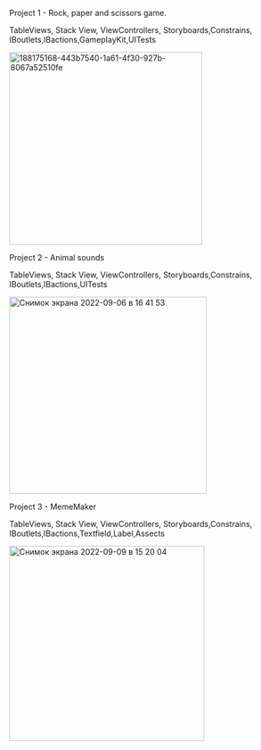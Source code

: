 Project 1 - Rock, paper and scissors game.

TableViews, Stack View, ViewControllers, Storyboards,Constrains, IBoutlets,IBactions,GameplayKit,UITests

<img width="346" alt="188175168-443b7540-1a61-4f30-927b-8067a52510fe" src="https://user-images.githubusercontent.com/110721351/188176857-57f29604-529d-4331-927e-2d9d367ab599.png">

Project 2 - Animal sounds

TableViews, Stack View, ViewControllers, Storyboards,Constrains, IBoutlets,IBactions,UITests
                                       
 <img width="354" alt="Снимок экрана 2022-09-06 в 16 41 53" src="https://user-images.githubusercontent.com/110721351/188656165-c05febc8-864a-4a02-915d-fe4e7c499ce4.png">

Project 3 - MemeMaker

TableViews, Stack View, ViewControllers, Storyboards,Constrains, IBoutlets,IBactions,Textfield,Label,Assects

<img width="350" alt="Снимок экрана 2022-09-09 в 15 20 04" src="https://user-images.githubusercontent.com/110721351/189348815-d9239063-5727-4504-a601-0f05faf96e91.png">
